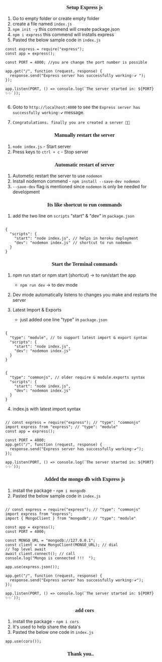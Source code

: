 
### Setup Express js

1. Go to empty folder or create empty folder
2. create a file named `index.js`
3. `npm init -y` this commend will create package.json
4. `npm i express`  this commend will installs express
5. Pasted the below sample code in `index.js`
```
const express = require("express");
const app = express();

const PORT = 4000; //you are change the port number is possible

app.get("/", function (request, response) {
  response.send("Express server has successfully working✨✔ ");
});

app.listen(PORT, () => console.log(`The server started in: ${PORT} ✨✨`));


```
6. Goto to `http://localhost:4000` to see the `Express server has successfully working✨✔` message.

7. `Congratulations. finally you are created a server 🎉🎉`

### Manually restart the server

1. `node index.js` - Start server
2. Press keys to `ctrl + c` - Stop server

### Automatic restart of server

1. Autometic restart the server to use `nodemon`
2. Install nodemon commend - `npm install --save-dev nodemon`
3. `--save-dev` flag is mentioned since `nodemon` is only be needed for development


### Its like shortcut to run commands

1. add the two line on `scripts` "start" & "dev" in `package.json` 

```

{
  "scripts": {
    "start": "node index.js", // helps in heroku deployment
    "dev": "nodemon index.js" // shortcut to run nodemon
  }
}

```
### Start the Terminal commands
1. npm run start or npm start (shortcut) -> to run/start the app
    - `npm run dev` -> to dev mode

2. Dev mode automatically listens to changes you make and restarts the server

3. Latest Import & Exports
    - just added one line "type" in `package.json`
```

{
  "type": "module", // to support latest import & export syntax
  "scripts": {
    "start": "node index.js",
    "dev": "nodemon index.js"
  }
}

```
```

{
  "type": "commonjs", // older require & module.exports syntax
  "scripts": {
    "start": "node index.js",
    "dev": "nodemon index.js"
  }
}

```
4. index.js with latest import syntax
```

// const express = require("express"); // "type": "commonjs"
import express from "express"; // "type": "module"
const app = express();

const PORT = 4000;
app.get("/", function (request, response) {
  response.send("Express server has successfully working✨✔");
});

app.listen(PORT, () => console.log(`The server started in: ${PORT} ✨✨`));

```

### Added the mongo db with Express js

1. install the package - `npm i mongodb`
2.  Pasted the below sample code in `index.js`

```

// const express = require("express"); // "type": "commonjs"
import express from "express";
import { MongoClient } from "mongodb"; // "type": "module"

const app = express();
const PORT = 4000;

const MONGO_URL = "mongodb://127.0.0.1";
const client = new MongoClient(MONGO_URL); // dial
// Top level await
await client.connect(); // call
console.log("Mongo is connected !!!  ");

app.use(express.json());

app.get("/", function (request, response) {
  response.send("Express server has successfully working✨✔");
});

app.listen(PORT, () => console.log(`The server started in: ${PORT} ✨✨`));

```

### add cors

1. install the package - `npm i cors`
2. It's used to help share the data's 
3. Pasted the below one code in `index.js`
```
app.use(cors());
```
<!DOCTYPE html>
<html lang="en">
<head>
    <meta charset="UTF-8">
    <meta http-equiv="X-UA-Compatible" content="IE=edge">
    <meta name="viewport" content="width=device-width, initial-scale=1.0">
</head>
<style>
    h3{
        font-family:cursive;
        text-align: center;
    }
</style>
<body>
    <h3>Thank you..🙏🙏</h3>
</body>
</html>